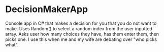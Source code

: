 # DecisionMakerApp
Console app in C# that makes a decision for you that you do not want to make.
Uses Random() to select a random index from the user inputted array.
Asks user how many choices they have, has them enter them, then picks one.
I use this when me and my wife are debating over "who picks what".

